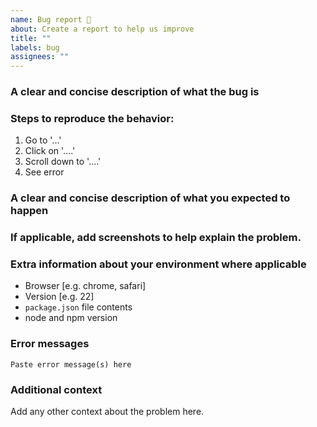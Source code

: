 ```yaml
---
name: Bug report 🐞
about: Create a report to help us improve
title: ""
labels: bug
assignees: ""
---
```


### A clear and concise description of what the bug is

### Steps to reproduce the behavior:

1. Go to '...'
2. Click on '....'
3. Scroll down to '....'
4. See error

### A clear and concise description of what you expected to happen

### If applicable, add screenshots to help explain the problem.

### Extra information about your environment where applicable

- Browser [e.g. chrome, safari]
- Version [e.g. 22]
- `package.json` file contents
- node and npm version

### Error messages

```
Paste error message(s) here
```

### Additional context

Add any other context about the problem here.

